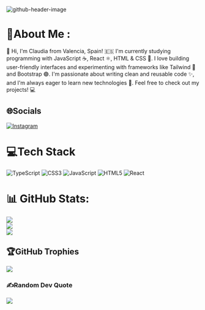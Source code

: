 ![github-header-image](https://github.com/user-attachments/assets/818145a4-d31f-468b-8c0c-ca1666182c52)




# 💫About Me :
👋 Hi, I'm Claudia from Valencia, Spain! 🇪🇸 I'm currently studying programming with JavaScript ☕, React ⚛️, HTML & CSS 🎨. I love building user-friendly interfaces and experimenting with frameworks like Tailwind 💨 and Bootstrap 🟣. I'm passionate about writing clean and reusable code ✨, and I'm always eager to learn new technologies 🚀. Feel free to check out my projects! 💻

## 🌐Socials
[![Instagram](https://img.shields.io/badge/Instagram-%23E4405F.svg?logo=Instagram&logoColor=white)](https://instagram.com/@venge_anz) 

# 💻Tech Stack
![TypeScript](https://img.shields.io/badge/typescript-%23007ACC.svg?style=for-the-badge&logo=typescript&logoColor=white) ![CSS3](https://img.shields.io/badge/css3-%231572B6.svg?style=for-the-badge&logo=css3&logoColor=white) ![JavaScript](https://img.shields.io/badge/javascript-%23323330.svg?style=for-the-badge&logo=javascript&logoColor=%23F7DF1E) ![HTML5](https://img.shields.io/badge/html5-%23E34F26.svg?style=for-the-badge&logo=html5&logoColor=white) ![React](https://img.shields.io/badge/react-%2320232a.svg?style=for-the-badge&logo=react&logoColor=%2361DAFB) 


# 📊 GitHub Stats:
![](https://github-readme-stats.vercel.app/api?username=Venge-anz&theme=dark&hide_border=false&include_all_commits=false&count_private=true)<br/>
![](https://nirzak-streak-stats.vercel.app/?user=Venge-anz&theme=dark&hide_border=false)<br/>
![](https://github-readme-stats.vercel.app/api/top-langs/?username=Venge-anz&theme=dark&hide_border=false&include_all_commits=false&count_private=true&layout=compact)


## 🏆GitHub Trophies
![](https://github-trophies.vercel.app/?username=Venge-anz&theme=radical&no-frame=false&no-bg=false&margin-w=4)

### ✍️Random Dev Quote
![](https://quotes-github-readme.vercel.app/api?type=horizontal&theme=tokyonight)

